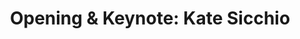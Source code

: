 ---
slug: keynote-1
type: event
event_type: Keynote
status: ready
title: 'Opening & Keynote: Kate Sicchio'
venue: VOGELFREI
date_time: Wednesday, April 19th, 13:45
schedule:
    -   time: t13:45
        item: Official Opening
    -   time: t14:00
        item: $keynote-kate-sicchio
---